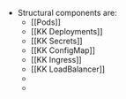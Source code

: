 - Structural components are:
	- [[Pods]]
	- [[KK Deployments]]
	- [[KK Secrets]]
	- [[KK ConfigMap]]
	- [[KK Ingress]]
	- [[KK LoadBalancer]]
	-
	-